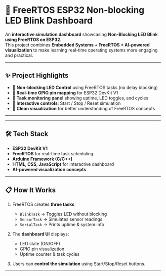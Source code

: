 # 🚀 FreeRTOS ESP32 Non-blocking LED Blink Dashboard  

An **interactive simulation dashboard** showcasing **Non-Blocking LED Blink using FreeRTOS on ESP32**.  
This project combines **Embedded Systems + FreeRTOS + AI-powered visualization** to make learning real-time operating systems more engaging and practical.  

---

## ✨ Project Highlights
- 🔹 **Non-blocking LED Control** using FreeRTOS tasks (no delay blocking)  
- 🔹 **Real-time GPIO pin mapping** for ESP32 DevKit V1  
- 🔹 **Task monitoring panel** showing uptime, LED toggles, and cycles  
- 🔹 **Interactive controls**: Start / Stop / Reset simulation  
- 🔹 **Clean visualization** for better understanding of FreeRTOS concepts  

---

---

## 🛠️ Tech Stack
- **ESP32 DevKit V1**  
- **FreeRTOS** for real-time task scheduling  
- **Arduino Framework (C/C++)**  
- **HTML, CSS, JavaScript** for interactive dashboard  
- **AI-powered visualization concepts**  

---

## 📋 How It Works
1. FreeRTOS creates **three tasks**:  
   - `BlinkTask` → Toggles LED without blocking  
   - `SensorTask` → Simulates sensor readings  
   - `SerialTask` → Prints uptime & system info  
   
2. The **dashboard UI** displays:  
   - LED state (ON/OFF)  
   - GPIO pin visualization  
   - Uptime counter & task cycles  

3. Users can **control the simulation** using Start/Stop/Reset buttons.  

---

